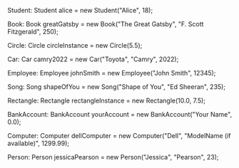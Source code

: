 Student:
Student alice = new Student("Alice", 18);

Book:
Book greatGatsby = new Book("The Great Gatsby", "F. Scott Fitzgerald", 250);

Circle:
Circle circleInstance = new Circle(5.5);

Car:
Car camry2022 = new Car("Toyota", "Camry", 2022);

Employee:
Employee johnSmith = new Employee("John Smith", 12345);

Song:
Song shapeOfYou = new Song("Shape of You", "Ed Sheeran", 235);

Rectangle:
Rectangle rectangleInstance = new Rectangle(10.0, 7.5);

BankAccount:
BankAccount yourAccount = new BankAccount("Your Name", 0.0);

Computer:
Computer dellComputer = new Computer("Dell", "ModelName (if available)", 1299.99);

Person:
Person jessicaPearson = new Person("Jessica", "Pearson", 23);
